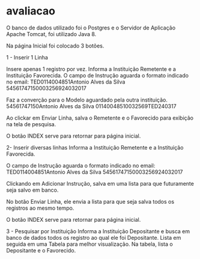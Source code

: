 # avaliacao

O banco de dados utilizado foi o Postgres e o Servidor de Aplicação Apache Tomcat, foi utilizado Java 8.

Na página Inicial foi colocado 3 botões.

1 - Inserir 1 Linha

 Insere apenas 1 registro por vez. 
Informa a Instituição Remetente e a Instituição Favorecida.
O campo de Instrução aguarda o formato indicado no email:
 TED0114004851Antonio Alves da Silva 54561747150003256924032017

Faz a converção para o Modelo aguardado pela outra instituição.
 54561747150Antonio Alves da Silva 01140048510032569TED240317

Ao clickar em Enviar Linha, salva o Remetente e o Favorecido para exibição na tela de pesquisa.

O botão INDEX serve para retornar para página inicial.

2- Inserir diversas linhas
Informa a Instituição Remetente e a Instituição Favorecida.

O campo de Instrução aguarda o formato indicado no email:
 TED0114004851Antonio Alves da Silva 54561747150003256924032017

Clickando em Adicionar Instrução, salva em uma lista para que futuramente seja salvo em banco.

No botão Enviar Linha, ele envia a lista para que seja salva todos os registros ao mesmo tempo.

O botão INDEX serve para retornar para página inicial.

3 - Pesquisar por Instituição
Informa a Instituição Depositante e busca em banco de dados todos os registro ao qual ele foi Depositante. Lista em seguida em uma Tabela para melhor visualização.
Na tabela, lista o Depositante e o Favorecido.

